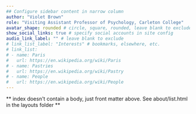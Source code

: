 ```yaml
---
## Configure sidebar content in narrow column
author: "Violet Brown"
role: "Visiting Assistant Professor of Psychology, Carleton College"
avatar_shape: rounded # circle, square, rounded, leave blank to exclude
show_social_links: true # specify social accounts in site config
audio_link_label: "" # leave blank to exclude
# link_list_label: "Interests" # bookmarks, elsewhere, etc.
# link_list:
# - name: Paris
#   url: https://en.wikipedia.org/wiki/Paris
# - name: Pastries
#   url: https://en.wikipedia.org/wiki/Pastry
# - name: People
#   url: https://en.wikipedia.org/wiki/People
---
```


** index doesn't contain a body, just front matter above.
See about/list.html in the layouts folder **